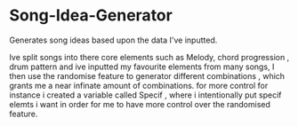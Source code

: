 # Song-Idea-Generator
Generates song ideas based upon the data I've inputted.

Ive split songs into there core elements such as Melody, chord progression , drum pattern and ive inputted my favourite elements from many songs, I then use the randomise feature to generator different combinations , which grants me a near infinate amount of combinations. for more control for instance  i created a variable called Specif , where i intentionally put specif elemts i want in order for me to have more control over the randomised feature. 
